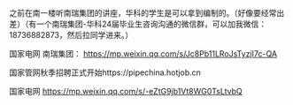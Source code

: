 之前在南一楼听南瑞集团的讲座，华科的学生是可以拿到编制的。（好像要经常出差）（有一个南瑞集团-华科24届毕业生咨询沟通的微信群，可以加我微信：18736882873，然后拉同学进来。）


国家电网 南瑞集团： https://mp.weixin.qq.com/s/Jc8Pb11LRoJsTyzjI7c-QA

国家管网秋季招聘正式开始https://pipechina.hotjob.cn

国家电网  https://mp.weixin.qq.com/s/-eZtG9jb1Vt8WG0TsLtvbQ
